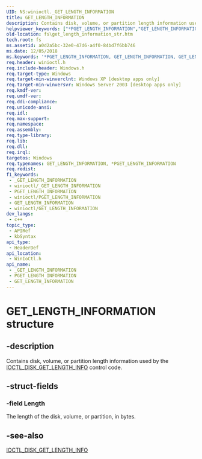 ```yaml
---
UID: NS:winioctl._GET_LENGTH_INFORMATION
title: GET_LENGTH_INFORMATION
description: Contains disk, volume, or partition length information used by the IOCTL_DISK_GET_LENGTH_INFO control code.
helpviewer_keywords: ["*PGET_LENGTH_INFORMATION","GET_LENGTH_INFORMATION","GET_LENGTH_INFORMATION structure [Files]","_win32_get_length_information_str","base.get_length_information_str","fs.get_length_information_str","winioctl/GET_LENGTH_INFORMATION"]
old-location: fs\get_length_information_str.htm
tech.root: fs
ms.assetid: a0d2a5bc-32e0-47d6-a4f0-84bd7f6bb746
ms.date: 12/05/2018
ms.keywords: '*PGET_LENGTH_INFORMATION, GET_LENGTH_INFORMATION, GET_LENGTH_INFORMATION structure [Files], _win32_get_length_information_str, base.get_length_information_str, fs.get_length_information_str, winioctl/GET_LENGTH_INFORMATION'
req.header: winioctl.h
req.include-header: Windows.h
req.target-type: Windows
req.target-min-winverclnt: Windows XP [desktop apps only]
req.target-min-winversvr: Windows Server 2003 [desktop apps only]
req.kmdf-ver: 
req.umdf-ver: 
req.ddi-compliance: 
req.unicode-ansi: 
req.idl: 
req.max-support: 
req.namespace: 
req.assembly: 
req.type-library: 
req.lib: 
req.dll: 
req.irql: 
targetos: Windows
req.typenames: GET_LENGTH_INFORMATION, *PGET_LENGTH_INFORMATION
req.redist: 
f1_keywords:
 - _GET_LENGTH_INFORMATION
 - winioctl/_GET_LENGTH_INFORMATION
 - PGET_LENGTH_INFORMATION
 - winioctl/PGET_LENGTH_INFORMATION
 - GET_LENGTH_INFORMATION
 - winioctl/GET_LENGTH_INFORMATION
dev_langs:
 - c++
topic_type:
 - APIRef
 - kbSyntax
api_type:
 - HeaderDef
api_location:
 - WinIoCtl.h
api_name:
 - _GET_LENGTH_INFORMATION
 - PGET_LENGTH_INFORMATION
 - GET_LENGTH_INFORMATION
---
```


# GET_LENGTH_INFORMATION structure


## -description

Contains disk, volume, or partition length information used by the 
<a href="/windows/desktop/api/winioctl/ni-winioctl-ioctl_disk_get_length_info">IOCTL_DISK_GET_LENGTH_INFO</a> control code.

## -struct-fields

### -field Length

The length of the disk, volume, or partition, in bytes.

## -see-also

<a href="/windows/desktop/api/winioctl/ni-winioctl-ioctl_disk_get_length_info">IOCTL_DISK_GET_LENGTH_INFO</a>

